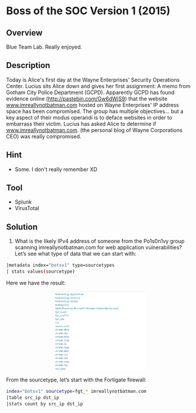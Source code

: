 # Boss of the SOC Version 1 (2015) #
 
## Overview ##
Blue Team Lab. Really enjoyed.
 
## Description ##  

Today is Alice's first day at the Wayne Enterprises' Security Operations Center. Lucius sits Alice down and gives her first assignment: A memo from Gotham City Police Department (GCPD). Apparently GCPD has found evidence online (http://pastebin.com/Gw6dWjS9) that the website www.imreallynotbatman.com hosted on Wayne Enterprises' IP address space has been compromised. The group has multiple objectives... but a key aspect of their modus operandi is to deface websites in order to embarrass their victim. Lucius has asked Alice to determine if www.imreallynotbatman.com. (the personal blog of Wayne Corporations CEO) was really compromised.

## Hint ##  
- Some. I don't really remember XD

## Tool ##
- Splunk
- VirusTotal

## Solution ##
1. What is the likely IPv4 address of someone from the Po1s0n1vy group scanning imreallynotbatman.com for web application vulnerabilities?  
Let’s see what type of data that we can start with:
```bash
|metadata index="botsv1" type=sourcetypes 
| stats values(sourcetype)
```
Here we have the result:  
<p align="center">
  <img src="image/image.png" alt="Cool" width="50%" />
</p>


From the sourcetype, let’s start with the Fortigate firewall:  
```bash
index="botsv1" sourcetype=fgt_* imreallynotbatman.com 
|table src_ip dst_ip
|stats count by src_ip dst_ip
```  




